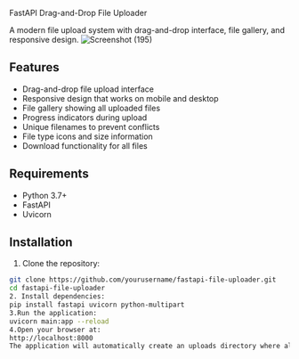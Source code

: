 FastAPI Drag-and-Drop File Uploader

A modern file upload system with drag-and-drop interface, file gallery, and responsive design.
![Screenshot (195)](https://github.com/user-attachments/assets/ac0763a4-0f68-4ca6-ad9b-e5cf3ee4ee9b)


## Features

- Drag-and-drop file upload interface
- Responsive design that works on mobile and desktop
- File gallery showing all uploaded files
- Progress indicators during upload
- Unique filenames to prevent conflicts
- File type icons and size information
- Download functionality for all files

## Requirements

- Python 3.7+
- FastAPI
- Uvicorn

## Installation

1. Clone the repository:
```bash
git clone https://github.com/yourusername/fastapi-file-uploader.git
cd fastapi-file-uploader
2. Install dependencies:
pip install fastapi uvicorn python-multipart
3.Run the application:
uvicorn main:app --reload
4.Open your browser at:
http://localhost:8000
The application will automatically create an uploads directory where all files are stored.

